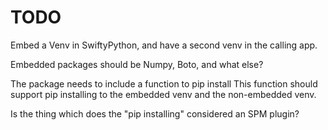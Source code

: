 #  TODO


Embed a Venv in SwiftyPython, and have a second venv in the calling app.

Embedded packages should be Numpy, Boto, and what else?

The package needs to include a function to    pip install 
This function should support pip installing to the embedded venv and the non-embedded venv.

Is the thing which does the "pip installing" considered an SPM plugin?
